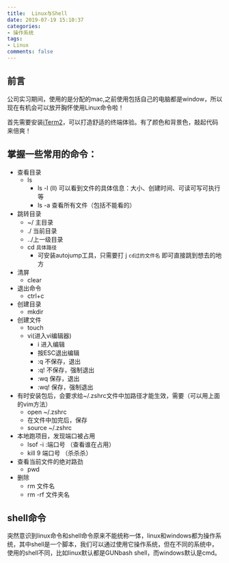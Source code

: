 ```yaml
---
title:  Linux与Shell
date: 2019-07-19 15:10:37
categories:
- 操作系统
tags:
- Linux
comments: false
---
```


## 前言
公司实习期间，使用的是分配的mac,之前使用包括自己的电脑都是window，所以现在有机会可以放开胸怀使用Linux命令啦！

首先需要安装[iTerm2](https://www.jianshu.com/p/9c3439cc3bdb)，可以打造舒适的终端体验。有了颜色和背景色，敲起代码来倍爽！

<!-- more -->

## 掌握一些常用的命令：

- 查看目录
    - ls
        - ls -l (ll) 可以看到文件的具体信息：大小、创建时间、可读可写可执行等
        - ls -a  查看所有文件（包括不能看的）
- 跳转目录
    - ~/ 主目录
    - ./ 当前目录
    - ../上一级目录
    - cd `具体路径`
        - 可安装autojump工具，只需要打 j `cd过的文件名` 即可直接跳到想去的地方
- 清屏
    - clear
- 退出命令
    - ctrl+c
- 创建目录
    - mkdir
- 创建文件
    - touch
    - vi(进入vi编辑器)
        - i 进入编辑 
        - 按ESC退出编辑
        - :q 不保存，退出
        - :q! 不保存，强制退出
        - :wq 保存，退出
        - :wq! 保存，强制退出
- 有时安装包后，会要求给~/.zshrc文件中加路径才能生效，需要（可以用上面的vim方法）
    - open ~/.zshrc
    - 在文件中加完后，保存
    - source ~/.zshrc
- 本地跑项目，发现端口被占用
    - lsof -i :端口号 （查看谁在占用）
    - kill 9 端口号 （杀杀杀）
- 查看当前文件的绝对路劲
    - pwd
- 删除
    - rm 文件名
    - rm -rf 文件夹名



## shell命令

突然意识到linux命令和shell命令原来不能统称一体，linux和windows都为操作系统，其中shell是一个脚本，我们可以通过使用它操作系统，但在不同的系统中，使用的shell不同，比如linux默认都是GUNbash shell，而windows默认是cmd。